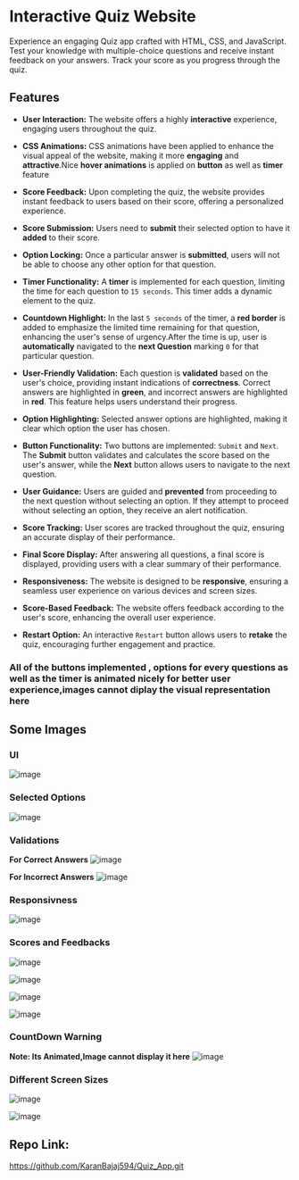 # Interactive Quiz Website
Experience an engaging Quiz app crafted with HTML, CSS, and JavaScript. Test your knowledge with multiple-choice questions and receive instant feedback on your answers. Track your score as you progress through the quiz.

## Features

- **User Interaction:** The website offers a highly __interactive__ experience, engaging users throughout the quiz.

- **CSS Animations:** CSS animations have been applied to enhance the visual appeal of the website, making it more __engaging__ and __attractive__.Nice __hover animations__ is applied on __button__ as well as __timer__ feature

- **Score Feedback:** Upon completing the quiz, the website provides instant feedback to users based on their score, offering a personalized experience.

- **Score Submission:** Users need to __submit__ their selected option to have it __added__ to their score.

- **Option Locking:** Once a particular answer is __submitted__, users will not be able to choose any other option for that question.

- **Timer Functionality:** A __timer__ is implemented for each question, limiting the time for each question to ```15 seconds```. This timer adds a dynamic element to the quiz.

- **Countdown Highlight:** In the last ```5 seconds``` of the timer, a __red border__ is added to emphasize the limited time remaining for that question, enhancing the user's sense of urgency.After the time is up, user is __automatically__ navigated to the __next Question__ marking ```0``` for that particular question.

- **User-Friendly Validation:** Each question is __validated__ based on the user's choice, providing instant indications of __correctness__. Correct answers are highlighted in __green__, and incorrect answers are highlighted in __red__. This feature helps users understand their progress.

- **Option Highlighting:** Selected answer options are highlighted, making it clear which option the user has chosen.

- **Button Functionality:** Two buttons are implemented: ```Submit``` and ```Next```. The __Submit__ button validates and calculates the score based on the user's answer, while the __Next__ button allows users to navigate to the next question.

- **User Guidance:** Users are guided and __prevented__ from proceeding to the next question without selecting an option. If they attempt to proceed without selecting an option, they receive an alert notification.

- **Score Tracking:** User scores are tracked throughout the quiz, ensuring an accurate display of their performance.

- **Final Score Display:** After answering all questions, a final score is displayed, providing users with a clear summary of their performance.

- **Responsiveness:** The website is designed to be __responsive__, ensuring a seamless user experience on various devices and screen sizes.
  
- **Score-Based Feedback:** The website offers feedback according to the user's score, enhancing the overall user experience.

- **Restart Option:** An interactive ```Restart``` button allows users to __retake__ the quiz, encouraging further engagement and practice.

### All of the buttons implemented , options for every questions as well as the timer is animated nicely for better user experience,images cannot diplay the visual representation here

## Some Images
### UI
![image](https://github.com/KaranBajaj594/Quiz_App/assets/80348164/4d548398-8e42-44f0-81bc-8955f03d70e9)

### Selected Options
![image](https://github.com/KaranBajaj594/Quiz_App/assets/80348164/800e17cc-fac2-4529-bc90-542d3678c01d)

### Validations
**For Correct Answers**
![image](https://github.com/KaranBajaj594/Quiz_App/assets/80348164/c9246902-50dc-4271-902f-4d359dcea1f2)

**For Incorrect Answers**
![image](https://github.com/KaranBajaj594/Quiz_App/assets/80348164/95292d2f-eddd-4d31-947f-bec471bbab06)

### Responsivness

![image](https://github.com/KaranBajaj594/Quiz_App/assets/80348164/8e40d5bd-0772-47ed-8c54-a8a44a733a41)

### Scores and Feedbacks
![image](https://github.com/KaranBajaj594/Quiz_App/assets/80348164/81d06b8b-0234-41c7-bc28-33f1f2b9fc34)

![image](https://github.com/KaranBajaj594/Quiz_App/assets/80348164/01bbdcd7-eb18-43ab-8946-b700e67da0e6)

![image](https://github.com/KaranBajaj594/Quiz_App/assets/80348164/d6282a74-6aef-4d34-bc34-59bbfa7ea7b5)

![image](https://github.com/KaranBajaj594/Quiz_App/assets/80348164/581a2ce5-2b72-4bc4-9e02-e67f9c697ed7)

### CountDown Warning

**Note: Its Animated,Image cannot display it here**
![image](https://github.com/KaranBajaj594/Quiz_App/assets/80348164/f15d7d53-c47a-487e-9bfe-c094c706ee27)


### Different Screen Sizes

![image](https://github.com/KaranBajaj594/Quiz_App/assets/80348164/22c4f42f-1609-4c42-a792-3a815eb37587)

![image](https://github.com/KaranBajaj594/Quiz_App/assets/80348164/4bafe060-a45e-4259-b0a4-bdf936ccc732)

## Repo Link:
https://github.com/KaranBajaj594/Quiz_App.git




